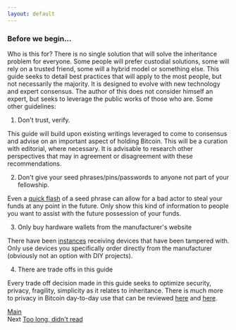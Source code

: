 ```yaml
---
layout: default
---
```


### Before we begin...

Who is this for? There is no single solution that will solve the inheritance problem for everyone. Some people will prefer custodial solutions, some will rely on a trusted friend, some will a hybrid model or something else.  This guide seeks to detail best practices that will apply to the most people, but not necessarily the majority.  It is designed to evolve with new technology and expert consensus.  The author of this does not consider himself an expert, but seeks to leverage the public works of those who are. Some other guidelines:

1) Don't trust, verify. 

This guide will build upon existing writings leveraged to come to consensus and advise on an important aspect of holding Bitcoin. This will be a curation with editorial, where necessary. It is advisable to research other perspectives that may in agreement or disagreement with these recommendations.

2) Don't give your seed phrases/pins/passwords to anyone not part of your fellowship. 

Even a <a target="_blank" rel="noopener noreferrer" href="https://twitter.com/RonnieMoas/status/1048166109680218118?s=20">quick flash</a> of a seed phrase can allow for a bad actor to steal your funds at any point in the future. Only show this kind of information to people you want to assist with the future possession of your funds.

3) Only buy hardware wallets from the manufacturer's website 

There have been <a target="_blank" rel="noopener noreferrer" href="https://bitcoinmagazine.com/technical/ledger-hack-victim-scam-details">instances</a> receiving devices that have been tampered with. Only use devices you specifically order directly from the manufacturer (obviously not an option with DIY projects).

4) There are trade offs in this guide

Every trade off decision made in this guide seeks to optimize security, privacy, fragility, simplicity as it relates to inheritance. There is much more to privacy in Bitcoin day-to-day use that can be reviewed <a target="_blank" rel="noopener noreferrer" href="https://en.bitcoin.it/wiki/Privacy">here</a> and <a target="_blank" rel="noopener noreferrer" href="https://bitcoiner.guide/privacy/">here</a>.

[Main](../index.md)<br />
Next [Too long, didn't read](tldr.md)

